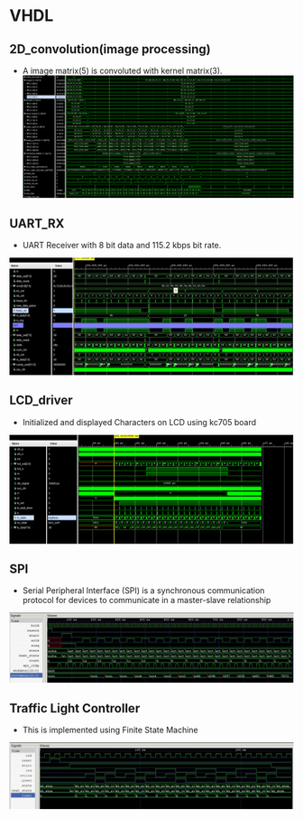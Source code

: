 # VHDL

## 2D_convolution(image processing)
- A image matrix(5) is convoluted with kernel matrix(3).
![seq_det](https://github.com/SaiEshwarReddyYellu/VHDL_projects/blob/main/2d_convolution/2d_simulation_img.PNG)

## UART_RX
- UART Receiver with 8 bit data and 115.2 kbps bit rate.

![seq_det](https://github.com/SaiEshwarReddyYellu/VHDL_projects/blob/main/UART_RX/uart_rx_wav.JPG)

## LCD_driver
- Initialized and displayed Characters on LCD using kc705 board

![seq_det](https://github.com/SaiEshwarReddyYellu/VHDL_projects/blob/main/LCD_driver/lcd_driver_waveform.PNG)

## SPI
- Serial Peripheral Interface (SPI) is a synchronous communication protocol for devices to communicate in a master-slave relationship

![seq_det](https://github.com/SaiEshwarReddyYellu/VHDL_projects/blob/main/SPI_Protocol/simulated_waveform.JPG)

## Traffic Light Controller
- This is implemented using Finite State Machine

![seq_det](https://github.com/SaiEshwarReddyYellu/VHDL_projects/blob/main/Traffic_light_controller/simulated_waveform.JPG)
